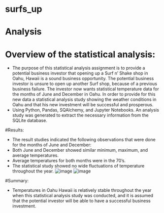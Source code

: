 # surfs_up
# Analysis 

# Overview of the statistical analysis:
- The purpose of this statistical analysis assignment is to provide a potential business investor that opening up a Surf n’ Shake shop in Oahu, Hawaii is a sound business opportunity. The potential business investor is unsure to open up another Surf shop, because of a previous business failure. The investor now wants statistical temperature data for the months of June and December in Oahu. In order to provide for this new data a statistical analysis study showing the weather conditions in Oahu and that his new investment will be successful and prosperous.
- Using Python, Pandas, SQAlchemy, and Jupyter Notebooks. An analysis study was generated to extract the necessary information from the SQLite database. 

#Results:
- The result studies indicated the following observations that were done for the months of June and December:
- Both June and December showed similar minimum, maximum, and average temperatures. 
- Average temperatures for both months were in the 70’s.
- The statistical study showed no wide fluctuations of temperature throughout the year. 
![image](https://user-images.githubusercontent.com/99696816/164124220-1c3e502c-6134-4b7a-99aa-29b588f5baec.png)
![image](https://user-images.githubusercontent.com/99696816/164124331-a696117a-2e04-4440-b9c2-5c196c14ad8f.png)



#Summary:
-  Temperatures in Oahu Hawaii is relatively stable throughout the year when this statistical analysis study was conducted, and it is assumed that the potential investor will be able to have a successful business investment. 
